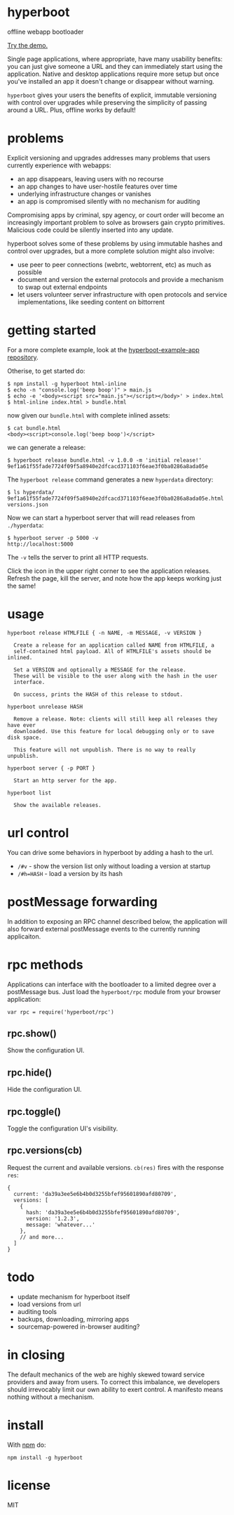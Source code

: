 # hyperboot

offline webapp bootloader

[Try the demo.](http://demo.hyperboot.org)

Single page applications, where appropriate, have many usability benefits: you
can just give someone a URL and they can immediately start using the
application. Native and desktop applications require more setup but once you've
installed an app it doesn't change or disappear without warning.

`hyperboot` gives your users the benefits of explicit, immutable versioning with
control over upgrades while preserving the simplicity of passing around a URL.
Plus, offline works by default!

# problems

Explicit versioning and upgrades addresses many problems that users currently
experience with webapps:

* an app disappears, leaving users with no recourse
* an app changes to have user-hostile features over time
* underlying infrastructure changes or vanishes
* an app is compromised silently with no mechanism for auditing

Compromising apps by criminal, spy agency, or court order will become an
increasingly important problem to solve as browsers gain crypto primitives.
Malicious code could be silently inserted into any update.

hyperboot solves some of these problems by using immutable hashes and control over
upgrades, but a more complete solution might also involve:

* use peer to peer connections (webrtc, webtorrent, etc) as much as possible
* document and version the external protocols and provide a mechanism to swap
out external endpoints
* let users volunteer server infrastructure with open protocols and service
implementations, like seeding content on bittorrent

# getting started

For a more complete example, look at the
[hyperboot-example-app repository](https://github.com/substack/hyperboot-example-app).

Otherise, to get started do:

```
$ npm install -g hyperboot html-inline
$ echo -n "console.log('beep boop')" > main.js
$ echo -e '<body><script src="main.js"></script></body>' > index.html
$ html-inline index.html > bundle.html
```

now given our `bundle.html` with complete inlined assets:

```
$ cat bundle.html
<body><script>console.log('beep boop')</script>
```

we can generate a release:

```
$ hyperboot release bundle.html -v 1.0.0 -m 'initial release!'
9ef1a61f55fade7724f09f5a8940e2dfcacd371103f6eae3f0ba0286a8ada05e
```

The `hyperboot release` command generates a new `hyperdata` directory:

```
$ ls hyperdata/
9ef1a61f55fade7724f09f5a8940e2dfcacd371103f6eae3f0ba0286a8ada05e.html
versions.json
```

Now we can start a hyperboot server that will read releases from `./hyperdata`:

```
$ hyperboot server -p 5000 -v
http://localhost:5000
```

The `-v` tells the server to print all HTTP requests.

Click the icon in the upper right corner to see the application releases.
Refresh the page, kill the server, and note how the app keeps working just the
same!

# usage

```
hyperboot release HTMLFILE { -n NAME, -m MESSAGE, -v VERSION }

  Create a release for an application called NAME from HTMLFILE, a
  self-contained html payload. All of HTMLFILE's assets should be inlined.
  
  Set a VERSION and optionally a MESSAGE for the release.
  These will be visible to the user along with the hash in the user
  interface.
  
  On success, prints the HASH of this release to stdout.

hyperboot unrelease HASH

  Remove a release. Note: clients will still keep all releases they have ever
  downloaded. Use this feature for local debugging only or to save disk space.

  This feature will not unpublish. There is no way to really unpublish.

hyperboot server { -p PORT }

  Start an http server for the app.

hyperboot list

  Show the available releases.

```

# url control

You can drive some behaviors in hyperboot by adding a hash to the url.

* `/#v` - show the version list only without loading a version at startup
* `/#h=HASH` - load a version by its hash

# postMessage forwarding

In addition to exposing an RPC channel described below, the application will
also forward external postMessage events to the currently running applicaiton.

# rpc methods

Applications can interface with the bootloader to a limited degree over
a postMessage bus. Just load the `hyperboot/rpc` module from your browser
application:

```
var rpc = require('hyperboot/rpc')
```

## rpc.show()

Show the configuration UI.

## rpc.hide()

Hide the configuration UI.

## rpc.toggle()

Toggle the configuration UI's visibility.

## rpc.versions(cb)

Request the current and available versions.
`cb(res)` fires with the response `res`:

```
{
  current: 'da39a3ee5e6b4b0d3255bfef95601890afd80709',
  versions: [
    {
      hash: 'da39a3ee5e6b4b0d3255bfef95601890afd80709',
      version: '1.2.3',
      message: 'whatever...'
    },
    // and more...
  ]
}
```

# todo

* update mechanism for hyperboot itself
* load versions from url
* auditing tools
* backups, downloading, mirroring apps
* sourcemap-powered in-browser auditing?

# in closing

The default mechanics of the web are highly skewed toward service providers and
away from users. To correct this imbalance, we developers should irrevocably
limit our own ability to exert control. A manifesto means nothing without a
mechanism.

# install

With [npm](https://npmjs.org) do:

```
npm install -g hyperboot
```

# license

MIT
